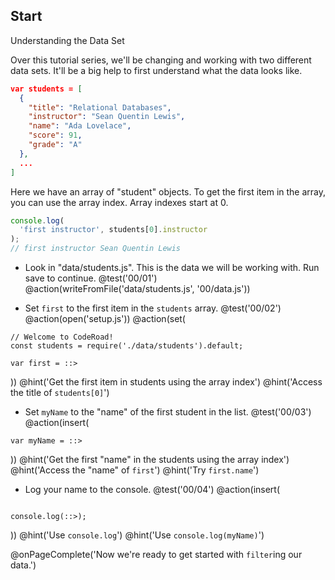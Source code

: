 ## Start
Understanding the Data Set

Over this tutorial series, we'll be changing and working with two different data sets. It'll be a big help to first understand what the data looks like.

```json
var students = [
  {
    "title": "Relational Databases",
    "instructor": "Sean Quentin Lewis",
    "name": "Ada Lovelace",
    "score": 91,
    "grade": "A"
  },
  ...
]
```

Here we have an array of "student" objects. To get the first item in the array, you can use the array index. Array indexes start at 0.

```js
console.log(
  'first instructor', students[0].instructor
);
// first instructor Sean Quentin Lewis
```

+ Look in "data/students.js". This is the data we will be working with. Run save to continue.
@test('00/01')
@action(writeFromFile('data/students.js', '00/data.js'))

+ Set `first` to the first item in the `students` array.
@test('00/02')
@action(open('setup.js'))
@action(set(
```
// Welcome to CodeRoad!
const students = require('./data/students').default;

var first = ::>
```
))
@hint('Get the first item in students using the array index')
@hint('Access the title of `students[0]`')


+ Set `myName` to the "name" of the first student in the list.
@test('00/03')
@action(insert(
```
var myName = ::>
```
))
@hint('Get the first "name" in the students using the array index')
@hint('Access the "name" of `first`')
@hint('Try `first.name`')

+ Log your name to the console.
@test('00/04')
@action(insert(
```

console.log(::>);
```  
))
@hint('Use `console.log`')
@hint('Use `console.log(myName)`')


@onPageComplete('Now we're ready to get started with `filter`ing our data.')
